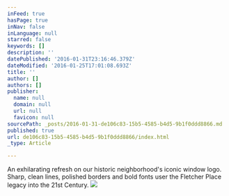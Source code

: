 ```yaml
---
inFeed: true
hasPage: true
inNav: false
inLanguage: null
starred: false
keywords: []
description: ''
datePublished: '2016-01-31T23:16:46.379Z'
dateModified: '2016-01-25T17:01:08.693Z'
title: ''
author: []
authors: []
publisher:
  name: null
  domain: null
  url: null
  favicon: null
sourcePath: _posts/2016-01-31-de106c83-15b5-4585-b4d5-9b1f0ddd8866.md
published: true
url: de106c83-15b5-4585-b4d5-9b1f0ddd8866/index.html
_type: Article

---
```

An exhilarating refresh on our historic neighborhood's iconic window logo. Sharp, clean lines, polished borders and bold fonts user the Fletcher Place legacy into the 21st Century.
![](https://the-grid-user-content.s3-us-west-2.amazonaws.com/1c65dca2-db76-42de-8724-70de339ff0b8.png)